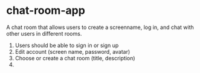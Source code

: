 # chat-room-app
A chat room that allows users to create a screenname, log in, and chat with other users in different rooms.


1. Users should be able to sign in or sign up
2. Edit account (screen name, password, avatar)
3. Choose or create a chat room (title, description)
4.
